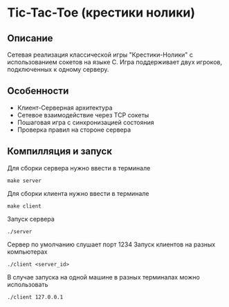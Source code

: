 # Tic-Tac-Toe (крестики нолики)
## Описание 
Сетевая реализация классической игры "Крестики-Нолики" с использованием сокетов на языке C. Игра поддерживает двух игроков, подключенных к одному серверу.
## Особенности
* Клиент-Серверная архитектура
* Сетевое взаимодействие через TCP сокеты
* Пошаговая игра с синхронизацией состояния
* Проверка правил на стороне сервера
## Компилляция и запуск
Для сборки сервера нужно ввести в терминале
```
make server
```
Для сборки клиента нужно ввести в терминале
```
make client
```
Запуск сервера
```
./server
```
Сервер по умолчанию слушает порт 1234
Запуск клиентов на разных компьютерах
```
./client <server_id>
```
В случае запуска на одной машине в разных терминалах можно использовать
```
./client 127.0.0.1
```

